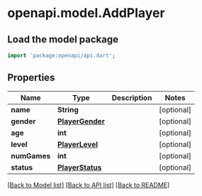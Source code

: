 # openapi.model.AddPlayer

## Load the model package
```dart
import 'package:openapi/api.dart';
```

## Properties
Name | Type | Description | Notes
------------ | ------------- | ------------- | -------------
**name** | **String** |  | [optional] 
**gender** | [**PlayerGender**](PlayerGender.md) |  | [optional] 
**age** | **int** |  | [optional] 
**level** | [**PlayerLevel**](PlayerLevel.md) |  | [optional] 
**numGames** | **int** |  | [optional] 
**status** | [**PlayerStatus**](PlayerStatus.md) |  | [optional] 

[[Back to Model list]](../README.md#documentation-for-models) [[Back to API list]](../README.md#documentation-for-api-endpoints) [[Back to README]](../README.md)


